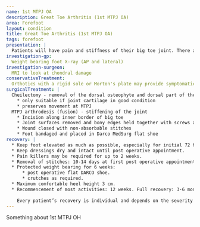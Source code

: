 ```yaml
---
name: 1st MTPJ OA
description: Great Toe Arthritis (1st MTPJ OA)
area: Forefoot
layout: condition
title: Great Toe Arthritis (1st MTPJ OA)
tags: forefoot
presentation: |
  Patients will have pain and stiffness of their big toe joint. There are often prominent bony lumps on the top of their foot (dorsal osteophytes). 
investigation-gp:
  Weight bearing foot X-ray (AP and lateral)
investigation-surgeon:
  MRI to look at chondral damage
conservativeTreatment:
  Orthotics with a rigid sole or Morton's plate may provide symptomatic relief. Injections of corticosteroid and local anaesthetic may improve pain for a variable length of time.
surgicalTreatment: |
  Cheilectomy - removal of the dorsal osteophyte and dorsal part of the joint.
    * only suitable if joint cartilage in good condition
    * preserves movement at MTPJ
  MTPJ arthrodesis (fusion) - stiffening of the joint
    * Incision along inner border of big toe
    * Joint surfaces removed and bony edges held together with screws and plate
    * Wound closed with non-absorbable stitches
    * Foot bandaged and placed in Darco MedSurg flat shoe
recovery: |
  * Keep foot elevated as much as possible, especially for initial 72 hours
  * Keep dressings dry and intact until post operative appointment.
  * Pain killers may be required for up to 2 weeks.
  * Removal of stitches: 10-14 days at first post operative appointment.
  * Protected weight bearing for 6 weeks:
      * post operative flat DARCO shoe.
      * crutches as required.
  * Maximum comfortable heel height 3 cm.  
  * Recommencement of most activities: 12 weeks. Full recovery: 3-6 months.
       
    Every patient’s recovery is individual and depends on the severity of the injury and the complexity of the surgery.
---
```


Something about 1st MTPJ OH